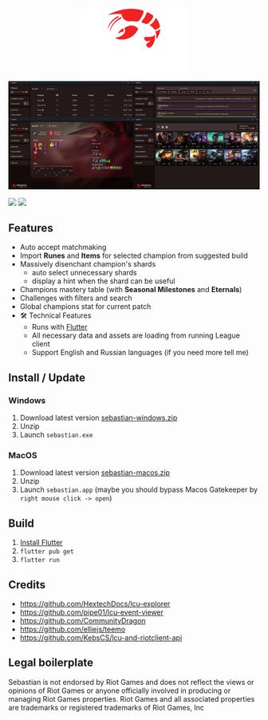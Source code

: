 <p align="center">
  <img src="docs/logo.png" height="128">
</p>
<p align="center">
  <img src="docs/screenshots/app_preview.png" width="800">
</p>

[![](https://img.shields.io/github/v/release/orteney/champmastery?label=VERSION&style=for-the-badge)](https://github.com/orteney/champmastery/releases/latest)
[![](https://img.shields.io/github/downloads/orteney/sebastian/latest/total?style=for-the-badge)](https://github.com/orteney/champmastery/releases/latest)

## Features

- Auto accept matchmaking
- Import **Runes** and **Items** for selected champion from suggested build
- Massively disenchant champion's shards
  - auto select unnecessary shards
  - display a hint when the shard can be useful
- Champions mastery table (with **Seasonal Milestones** and **Eternals**)
- Challenges with filters and search
- Global champions stat for current patch
- 🛠️ Technical Features
  - Runs with [Flutter](https://flutter.dev/)
  - All necessary data and assets are loading from running League client
  - Support English and Russian languages (if you need more tell me)

## Install / Update

### Windows
1. Download latest version [sebastian-windows.zip](https://github.com/orteney/sebastian/releases/latest)
1. Unzip
1. Launch `sebastian.exe`

### MacOS
1. Download latest version [sebastian-macos.zip](https://github.com/orteney/sebastian/releases/latest)
1. Unzip
1. Launch `sebastian.app` (maybe you should bypass Macos Gatekeeper by `right mouse click -> open`)

## Build
1. [Install Flutter](https://docs.flutter.dev/get-started/install)
1. `flutter pub get`
1. `flutter run`

## Credits
- https://github.com/HextechDocs/lcu-explorer
- https://github.com/pipe01/lcu-event-viewer
- https://github.com/CommunityDragon
- https://github.com/elliejs/teemo
- https://github.com/KebsCS/lcu-and-riotclient-api

## Legal boilerplate
Sebastian is not endorsed by Riot Games and does not reflect the views or opinions of Riot Games or anyone officially involved in producing or managing Riot Games properties. Riot Games and all associated properties are trademarks or registered trademarks of Riot Games, Inc
